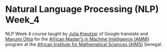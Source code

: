 # Natural Language Processing (NLP) Week_4

NLP Week 4 course taught by [Julia Kreutzer](https://juliakreutzer.github.io/) of Google translate  and [Mayumi Ohta](https://www.cl.uni-heidelberg.de/statnlpgroup/members/ohta/) for the  [African Master’s in Machine Intelligence (AMMI)](https://aimsammi.org/) 
program at the [African Institute for Mathematical Sciences (AIMS)](https://aims-senegal.org/) Senegal.
